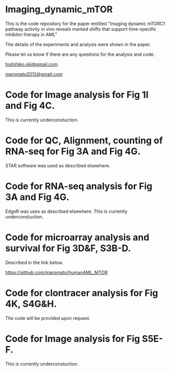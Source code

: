 # Imaging_dynamic_mTOR
This is the code repository for the paper entitled "Imaging dynamic mTORC1 pathway activity in vivo reveals marked shifts that support time-specific inhibitor therapy in AML" 

The details of the experiments and analysis were shown in the paper.

Please let us know if there are any questions for the analysis and code. 

toshihiko.oki@gmail.com

maromato2012@gmail.com

# Code for Image analysis for Fig 1I and Fig 4C.

This is currently underconstuction.

# Code for QC, Alignment, counting of RNA-seq for Fig 3A and Fig 4G.

STAR software was used as described elsewhere. 

# Code for RNA-seq analysis for Fig 3A and Fig 4G.

EdgeR was uses as described elsewhere. This is currently underconstuction. 

# Code for microarray analysis and survival for Fig 3D&F, S3B-D.

Described in the link below.

https://github.com/maromato/humanAML_MTOR

# Code for clontracer analysis for Fig 4K, S4G&H.
The code will be provided upon request.

# Code for Image analysis for Fig S5E-F.
This is currently underconstuction.
